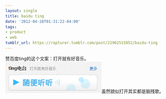 ```yaml
---
layout: single
title: baidu ting
date: '2012-04-28T01:31:22-04:00'
tags:
- product
- web
tumblr_url: https://rapturer.tumblr.com/post/21962515852/baidu-ting
---
```

赞百度ting的这个文案：打开就有好音乐。 ![](/assets/img/tumblr_m36cnps5fb1r0cnr9.png)虽然貌似打开其实都是脑残歌。


